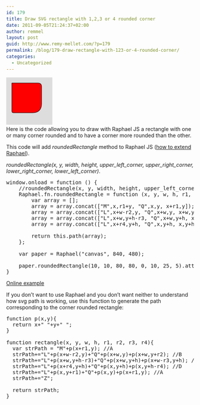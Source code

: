 ```yaml
---
id: 179
title: Draw SVG rectangle with 1,2,3 or 4 rounded corner
date: 2011-09-05T21:24:37+02:00
author: remmel
layout: post
guid: http://www.remy-mellet.com/?p=179
permalink: /blog/179-draw-rectangle-with-123-or-4-rounded-corner/
categories:
  - Uncategorized
---
```

<img class="alignright size-full wp-image-202" title="Screen shot 2011-09-06 at 12.40.02 AM" src="/wp-content/uploads/2011/09/Screen-shot-2011-09-06-at-12.40.02-AM.png" alt="" width="124" height="127" /><br />Here is the code allowing you to draw with Raphael JS a rectangle with one or many corner rounded and to have a corner more rounded than the other.

This code will add _roundedRectangle_ method to Raphael JS ([how to extend Raphael](http://raphaeljs.com/reference.html#plugins-canvas)).

_roundedRectangle(x, y, width, height, upper\_left\_corner, upper\_right\_corner, lower\_right\_corner, lower\_left\_corner)_.

<pre class="brush:js">window.onload = function () {
    //roundedRectangle(x, y, width, height, upper_left_corner, upper_right_corner, lower_right_corner, lower_left_corner)
    Raphael.fn.roundedRectangle = function (x, y, w, h, r1, r2, r3, r4){
        var array = [];
        array = array.concat(["M",x,r1+y, "Q",x,y, x+r1,y]); //A
        array = array.concat(["L",x+w-r2,y, "Q",x+w,y, x+w,y+r2]); //B
        array = array.concat(["L",x+w,y+h-r3, "Q",x+w,y+h, x+w-r3,y+h]); //C
        array = array.concat(["L",x+r4,y+h, "Q",x,y+h, x,y+h-r4, "Z"]); //D

        return this.path(array);
    };

    var paper = Raphael("canvas", 840, 480);

    paper.roundedRectangle(10, 10, 80, 80, 0, 10, 25, 5).attr({fill: "#f00"});
}</pre>

[Online example](http://jsdo.it/remmel/1qGu)

If you don&#8217;t want to use Raphael and you don&#8217;t want neither to understand how svg path is working, use this function to generate the path corresponding to the corner rounded rectangle:

<pre class="brush:js">function p(x,y){
  return x+" "+y+" ";
}

function rectangle(x, y, w, h, r1, r2, r3, r4){
  var strPath = "M"+p(x+r1,y); //A
  strPath+="L"+p(x+w-r2,y)+"Q"+p(x+w,y)+p(x+w,y+r2); //B
  strPath+="L"+p(x+w,y+h-r3)+"Q"+p(x+w,y+h)+p(x+w-r3,y+h); //C
  strPath+="L"+p(x+r4,y+h)+"Q"+p(x,y+h)+p(x,y+h-r4); //D
  strPath+="L"+p(x,y+r1)+"Q"+p(x,y)+p(x+r1,y); //A
  strPath+="Z";

  return strPath;
}</pre>